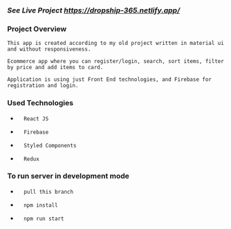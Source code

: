 ### ***See Live Project https://dropship-365.netlify.app/***



### **Project Overview** ###

    This app is created according to my old project written in material ui and without responsiveness.
    
    Ecommerce app where you can register/login, search, sort items, filter by price and add items to card.

    Application is using just Front End technologies, and Firebase for registration and login. 


### **Used Technologies** 
-       React JS
-       Firebase
-       Styled Components
-       Redux


### **To run server in development mode**
-       pull this branch
-       npm install
-       npm run start

